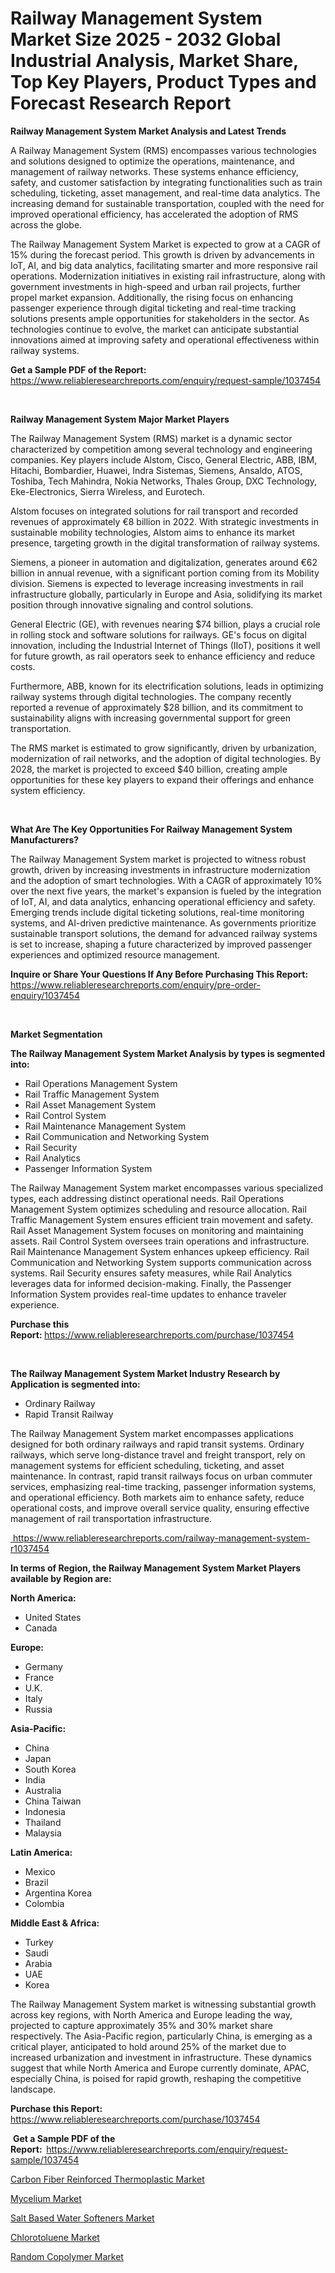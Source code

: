 <p><h1>Railway Management System Market Size 2025 - 2032 Global Industrial Analysis, Market Share, Top Key Players, Product Types and Forecast Research Report</h1></p><p><strong>Railway Management System Market Analysis and Latest Trends</strong></p>
<p><p>A Railway Management System (RMS) encompasses various technologies and solutions designed to optimize the operations, maintenance, and management of railway networks. These systems enhance efficiency, safety, and customer satisfaction by integrating functionalities such as train scheduling, ticketing, asset management, and real-time data analytics. The increasing demand for sustainable transportation, coupled with the need for improved operational efficiency, has accelerated the adoption of RMS across the globe.</p><p>The Railway Management System Market is expected to grow at a CAGR of 15% during the forecast period. This growth is driven by advancements in IoT, AI, and big data analytics, facilitating smarter and more responsive rail operations. Modernization initiatives in existing rail infrastructure, along with government investments in high-speed and urban rail projects, further propel market expansion. Additionally, the rising focus on enhancing passenger experience through digital ticketing and real-time tracking solutions presents ample opportunities for stakeholders in the sector. As technologies continue to evolve, the market can anticipate substantial innovations aimed at improving safety and operational effectiveness within railway systems.</p></p>
<p><strong>Get a Sample PDF of the Report:&nbsp;</strong> <a href="https://www.reliableresearchreports.com/enquiry/request-sample/1037454?utm_campaign=9&utm_medium=2&utm_source=Github&utm_content=ia&utm_term=30012025&utm_id=railway-management-system">https://www.reliableresearchreports.com/enquiry/request-sample/1037454</a></p>
<p>&nbsp;</p>
<p><strong>Railway Management System Major Market Players</strong></p>
<p><p>The Railway Management System (RMS) market is a dynamic sector characterized by competition among several technology and engineering companies. Key players include Alstom, Cisco, General Electric, ABB, IBM, Hitachi, Bombardier, Huawei, Indra Sistemas, Siemens, Ansaldo, ATOS, Toshiba, Tech Mahindra, Nokia Networks, Thales Group, DXC Technology, Eke-Electronics, Sierra Wireless, and Eurotech.</p><p>Alstom focuses on integrated solutions for rail transport and recorded revenues of approximately €8 billion in 2022. With strategic investments in sustainable mobility technologies, Alstom aims to enhance its market presence, targeting growth in the digital transformation of railway systems.</p><p>Siemens, a pioneer in automation and digitalization, generates around €62 billion in annual revenue, with a significant portion coming from its Mobility division. Siemens is expected to leverage increasing investments in rail infrastructure globally, particularly in Europe and Asia, solidifying its market position through innovative signaling and control solutions.</p><p>General Electric (GE), with revenues nearing $74 billion, plays a crucial role in rolling stock and software solutions for railways. GE's focus on digital innovation, including the Industrial Internet of Things (IIoT), positions it well for future growth, as rail operators seek to enhance efficiency and reduce costs.</p><p>Furthermore, ABB, known for its electrification solutions, leads in optimizing railway systems through digital technologies. The company recently reported a revenue of approximately $28 billion, and its commitment to sustainability aligns with increasing governmental support for green transportation.</p><p>The RMS market is estimated to grow significantly, driven by urbanization, modernization of rail networks, and the adoption of digital technologies. By 2028, the market is projected to exceed $40 billion, creating ample opportunities for these key players to expand their offerings and enhance system efficiency.</p></p>
<p>&nbsp;</p>
<p><strong>What Are The Key Opportunities For Railway Management System Manufacturers?</strong></p>
<p><p>The Railway Management System market is projected to witness robust growth, driven by increasing investments in infrastructure modernization and the adoption of smart technologies. With a CAGR of approximately 10% over the next five years, the market's expansion is fueled by the integration of IoT, AI, and data analytics, enhancing operational efficiency and safety. Emerging trends include digital ticketing solutions, real-time monitoring systems, and AI-driven predictive maintenance. As governments prioritize sustainable transport solutions, the demand for advanced railway systems is set to increase, shaping a future characterized by improved passenger experiences and optimized resource management.</p></p>
<p><strong>Inquire or Share Your Questions If Any Before Purchasing This Report:</strong> <a href="https://www.reliableresearchreports.com/enquiry/pre-order-enquiry/1037454?utm_campaign=9&utm_medium=2&utm_source=Github&utm_content=ia&utm_term=30012025&utm_id=railway-management-system">https://www.reliableresearchreports.com/enquiry/pre-order-enquiry/1037454</a></p>
<p>&nbsp;</p>
<p><strong>Market Segmentation</strong></p>
<p><strong>The Railway Management System Market Analysis by types is segmented into:</strong></p>
<p><ul><li>Rail Operations Management System</li><li>Rail Traffic Management System</li><li>Rail Asset Management System</li><li>Rail Control System</li><li>Rail Maintenance Management System</li><li>Rail Communication and Networking System</li><li>Rail Security</li><li>Rail Analytics</li><li>Passenger Information System</li></ul></p>
<p><p>The Railway Management System market encompasses various specialized types, each addressing distinct operational needs. Rail Operations Management System optimizes scheduling and resource allocation. Rail Traffic Management System ensures efficient train movement and safety. Rail Asset Management System focuses on monitoring and maintaining assets. Rail Control System oversees train operations and infrastructure. Rail Maintenance Management System enhances upkeep efficiency. Rail Communication and Networking System supports communication across systems. Rail Security ensures safety measures, while Rail Analytics leverages data for informed decision-making. Finally, the Passenger Information System provides real-time updates to enhance traveler experience.</p></p>
<p><strong>Purchase this Report:&nbsp;</strong><a href="https://www.reliableresearchreports.com/purchase/1037454?utm_campaign=9&utm_medium=2&utm_source=Github&utm_content=ia&utm_term=30012025&utm_id=railway-management-system">https://www.reliableresearchreports.com/purchase/1037454</a></p>
<p>&nbsp;</p>
<p><strong>The Railway Management System Market Industry Research by Application is segmented into:</strong></p>
<p><ul><li>Ordinary Railway</li><li>Rapid Transit Railway</li></ul></p>
<p><p>The Railway Management System market encompasses applications designed for both ordinary railways and rapid transit systems. Ordinary railways, which serve long-distance travel and freight transport, rely on management systems for efficient scheduling, ticketing, and asset maintenance. In contrast, rapid transit railways focus on urban commuter services, emphasizing real-time tracking, passenger information systems, and operational efficiency. Both markets aim to enhance safety, reduce operational costs, and improve overall service quality, ensuring effective management of rail transportation infrastructure.</p></p>
<p><a href="https://www.reliableresearchreports.com/railway-management-system-r1037454?utm_campaign=9&utm_medium=2&utm_source=Github&utm_content=ia&utm_term=30012025&utm_id=railway-management-system">&nbsp;https://www.reliableresearchreports.com/railway-management-system-r1037454</a></p>
<p><strong>In terms of Region, the Railway Management System Market Players available by Region are:</strong></p>
<p>
    <p> <strong> North America: </strong>
        <ul>
            <li>United States</li>
            <li>Canada</li>
        </ul>
        </p> 
    <p> <strong> Europe: </strong>
        <ul>
            <li>Germany</li>
            <li>France</li>
            <li>U.K.</li>
            <li>Italy</li>
            <li>Russia</li>
        </ul>
        </p> 
    <p> <strong> Asia-Pacific: </strong>
        <ul>
            <li>China</li>
            <li>Japan</li>
            <li>South Korea</li>
            <li>India</li>
            <li>Australia</li>
            <li>China Taiwan</li>
            <li>Indonesia</li>
            <li>Thailand</li>
            <li>Malaysia</li>
        </ul>
        </p> 
    <p> <strong> Latin America: </strong>
        <ul>
            <li>Mexico</li>
            <li>Brazil</li>
            <li>Argentina Korea</li>
            <li>Colombia</li>
        </ul>
        </p> 
    <p> <strong> Middle East & Africa: </strong>
        <ul>
            <li>Turkey</li>
            <li>Saudi</li>
            <li>Arabia</li>
            <li>UAE</li>
            <li>Korea</li>
        </ul>
    </p>
    </p>
<p><p>The Railway Management System market is witnessing substantial growth across key regions, with North America and Europe leading the way, projected to capture approximately 35% and 30% market share respectively. The Asia-Pacific region, particularly China, is emerging as a critical player, anticipated to hold around 25% of the market due to increased urbanization and investment in infrastructure. These dynamics suggest that while North America and Europe currently dominate, APAC, especially China, is poised for rapid growth, reshaping the competitive landscape.</p></p>
<p><strong>Purchase this Report: </strong><a href="https://www.reliableresearchreports.com/purchase/1037454?utm_campaign=9&utm_medium=2&utm_source=Github&utm_content=ia&utm_term=30012025&utm_id=railway-management-system">https://www.reliableresearchreports.com/purchase/1037454</a></p>
<p>&nbsp;<strong>Get a Sample PDF of the Report:&nbsp;&nbsp;</strong><a href="https://www.reliableresearchreports.com/enquiry/request-sample/1037454?utm_campaign=9&utm_medium=2&utm_source=Github&utm_content=ia&utm_term=30012025&utm_id=railway-management-system">https://www.reliableresearchreports.com/enquiry/request-sample/1037454</a></p>
<p><strong></strong></p>
<p><p><a href="https://github.com/HobertDavis43/Market-Research-Report-List-1/blob/main/carbon-fiber-reinforced-thermoplastic-market.md?utm_campaign=9&utm_medium=2&utm_source=Github&utm_content=ia&utm_term=30012025&utm_id=railway-management-system">Carbon Fiber Reinforced Thermoplastic Market</a></p><p><a href="https://github.com/mabutironaldo/Market-Research-Report-List-6/blob/main/mycelium-market.md?utm_campaign=9&utm_medium=2&utm_source=Github&utm_content=ia&utm_term=30012025&utm_id=railway-management-system">Mycelium Market</a></p><p><a href="https://github.com/AshikRahman991/Market-Research-Report-List-1/blob/main/salt-based-water-softeners-market.md?utm_campaign=9&utm_medium=2&utm_source=Github&utm_content=ia&utm_term=30012025&utm_id=railway-management-system">Salt Based Water Softeners Market</a></p><p><a href="https://github.com/arvelm4nthig/Market-Research-Report-List-1/blob/main/chlorotoluene-market.md?utm_campaign=9&utm_medium=2&utm_source=Github&utm_content=ia&utm_term=30012025&utm_id=railway-management-system">Chlorotoluene Market</a></p><p><a href="https://github.com/AlisaRowe24/Market-Research-Report-List-1/blob/main/random-copolymer-market.md?utm_campaign=9&utm_medium=2&utm_source=Github&utm_content=ia&utm_term=30012025&utm_id=railway-management-system">Random Copolymer Market</a></p></p>
